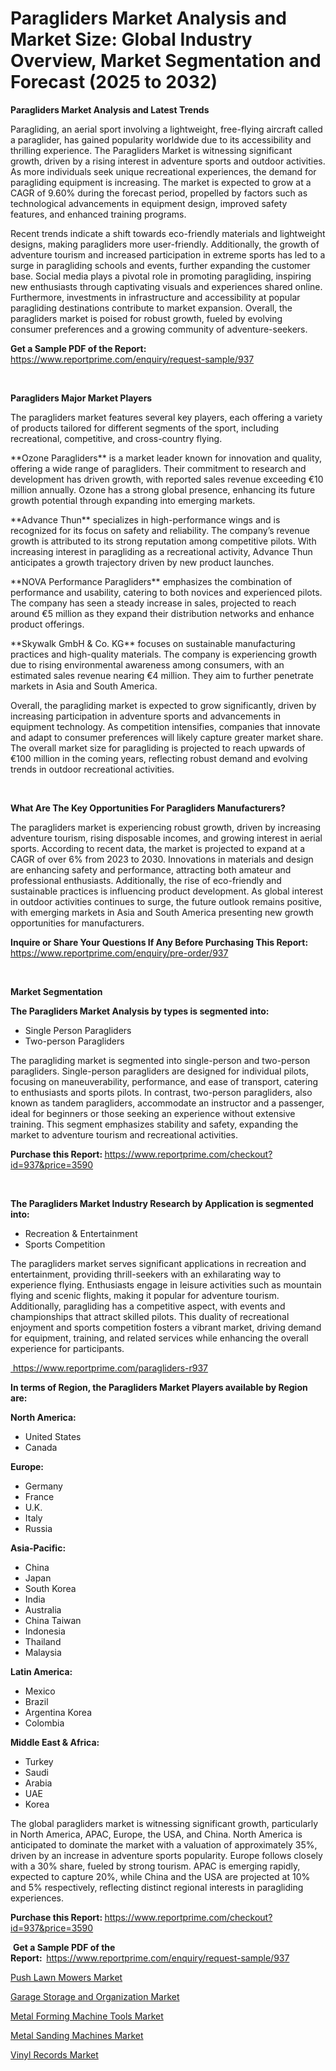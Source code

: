 <p><h1>Paragliders Market Analysis and Market Size: Global Industry Overview, Market Segmentation and Forecast (2025 to 2032)</h1></p><p><strong>Paragliders Market Analysis and Latest Trends</strong></p>
<p><p>Paragliding, an aerial sport involving a lightweight, free-flying aircraft called a paraglider, has gained popularity worldwide due to its accessibility and thrilling experience. The Paragliders Market is witnessing significant growth, driven by a rising interest in adventure sports and outdoor activities. As more individuals seek unique recreational experiences, the demand for paragliding equipment is increasing. The market is expected to grow at a CAGR of 9.60% during the forecast period, propelled by factors such as technological advancements in equipment design, improved safety features, and enhanced training programs.</p><p>Recent trends indicate a shift towards eco-friendly materials and lightweight designs, making paragliders more user-friendly. Additionally, the growth of adventure tourism and increased participation in extreme sports has led to a surge in paragliding schools and events, further expanding the customer base. Social media plays a pivotal role in promoting paragliding, inspiring new enthusiasts through captivating visuals and experiences shared online. Furthermore, investments in infrastructure and accessibility at popular paragliding destinations contribute to market expansion. Overall, the paragliders market is poised for robust growth, fueled by evolving consumer preferences and a growing community of adventure-seekers.</p></p>
<p><strong>Get a Sample PDF of the Report:&nbsp;</strong> <a href="https://www.reportprime.com/enquiry/request-sample/937?utm_campaign=2011&utm_medium=2&utm_source=Github&utm_content=ia&utm_term=18032025&utm_id=paragliders">https://www.reportprime.com/enquiry/request-sample/937</a></p>
<p>&nbsp;</p>
<p><strong>Paragliders Major Market Players</strong></p>
<p><p>The paragliders market features several key players, each offering a variety of products tailored for different segments of the sport, including recreational, competitive, and cross-country flying.</p><p>**Ozone Paragliders** is a market leader known for innovation and quality, offering a wide range of paragliders. Their commitment to research and development has driven growth, with reported sales revenue exceeding €10 million annually. Ozone has a strong global presence, enhancing its future growth potential through expanding into emerging markets.</p><p>**Advance Thun** specializes in high-performance wings and is recognized for its focus on safety and reliability. The company’s revenue growth is attributed to its strong reputation among competitive pilots. With increasing interest in paragliding as a recreational activity, Advance Thun anticipates a growth trajectory driven by new product launches.</p><p>**NOVA Performance Paragliders** emphasizes the combination of performance and usability, catering to both novices and experienced pilots. The company has seen a steady increase in sales, projected to reach around €5 million as they expand their distribution networks and enhance product offerings.</p><p>**Skywalk GmbH & Co. KG** focuses on sustainable manufacturing practices and high-quality materials. The company is experiencing growth due to rising environmental awareness among consumers, with an estimated sales revenue nearing €4 million. They aim to further penetrate markets in Asia and South America.</p><p>Overall, the paragliding market is expected to grow significantly, driven by increasing participation in adventure sports and advancements in equipment technology. As competition intensifies, companies that innovate and adapt to consumer preferences will likely capture greater market share. The overall market size for paragliding is projected to reach upwards of €100 million in the coming years, reflecting robust demand and evolving trends in outdoor recreational activities.</p></p>
<p>&nbsp;</p>
<p><strong>What Are The Key Opportunities For Paragliders Manufacturers?</strong></p>
<p><p>The paragliders market is experiencing robust growth, driven by increasing adventure tourism, rising disposable incomes, and growing interest in aerial sports. According to recent data, the market is projected to expand at a CAGR of over 6% from 2023 to 2030. Innovations in materials and design are enhancing safety and performance, attracting both amateur and professional enthusiasts. Additionally, the rise of eco-friendly and sustainable practices is influencing product development. As global interest in outdoor activities continues to surge, the future outlook remains positive, with emerging markets in Asia and South America presenting new growth opportunities for manufacturers.</p></p>
<p><strong>Inquire or Share Your Questions If Any Before Purchasing This Report:</strong> <a href="https://www.reportprime.com/enquiry/pre-order/937?utm_campaign=2011&utm_medium=2&utm_source=Github&utm_content=ia&utm_term=18032025&utm_id=paragliders">https://www.reportprime.com/enquiry/pre-order/937</a></p>
<p>&nbsp;</p>
<p><strong>Market Segmentation</strong></p>
<p><strong>The Paragliders Market Analysis by types is segmented into:</strong></p>
<p><ul><li>Single Person Paragliders</li><li>Two-person Paragliders</li></ul></p>
<p><p>The paragliding market is segmented into single-person and two-person paragliders. Single-person paragliders are designed for individual pilots, focusing on maneuverability, performance, and ease of transport, catering to enthusiasts and sports pilots. In contrast, two-person paragliders, also known as tandem paragliders, accommodate an instructor and a passenger, ideal for beginners or those seeking an experience without extensive training. This segment emphasizes stability and safety, expanding the market to adventure tourism and recreational activities.</p></p>
<p><strong>Purchase this Report:&nbsp;</strong><a href="https://www.reportprime.com/checkout?id=937&price=3590&utm_campaign=2011&utm_medium=2&utm_source=Github&utm_content=ia&utm_term=18032025&utm_id=paragliders">https://www.reportprime.com/checkout?id=937&price=3590</a></p>
<p>&nbsp;</p>
<p><strong>The Paragliders Market Industry Research by Application is segmented into:</strong></p>
<p><ul><li>Recreation & Entertainment</li><li>Sports Competition</li></ul></p>
<p><p>The paragliders market serves significant applications in recreation and entertainment, providing thrill-seekers with an exhilarating way to experience flying. Enthusiasts engage in leisure activities such as mountain flying and scenic flights, making it popular for adventure tourism. Additionally, paragliding has a competitive aspect, with events and championships that attract skilled pilots. This duality of recreational enjoyment and sports competition fosters a vibrant market, driving demand for equipment, training, and related services while enhancing the overall experience for participants.</p></p>
<p><a href="https://www.reportprime.com/paragliders-r937?utm_campaign=2011&utm_medium=2&utm_source=Github&utm_content=ia&utm_term=18032025&utm_id=paragliders">&nbsp;https://www.reportprime.com/paragliders-r937</a></p>
<p><strong>In terms of Region, the Paragliders Market Players available by Region are:</strong></p>
<p>
    <p> <strong> North America: </strong>
        <ul>
            <li>United States</li>
            <li>Canada</li>
        </ul>
        </p> 
    <p> <strong> Europe: </strong>
        <ul>
            <li>Germany</li>
            <li>France</li>
            <li>U.K.</li>
            <li>Italy</li>
            <li>Russia</li>
        </ul>
        </p> 
    <p> <strong> Asia-Pacific: </strong>
        <ul>
            <li>China</li>
            <li>Japan</li>
            <li>South Korea</li>
            <li>India</li>
            <li>Australia</li>
            <li>China Taiwan</li>
            <li>Indonesia</li>
            <li>Thailand</li>
            <li>Malaysia</li>
        </ul>
        </p> 
    <p> <strong> Latin America: </strong>
        <ul>
            <li>Mexico</li>
            <li>Brazil</li>
            <li>Argentina Korea</li>
            <li>Colombia</li>
        </ul>
        </p> 
    <p> <strong> Middle East & Africa: </strong>
        <ul>
            <li>Turkey</li>
            <li>Saudi</li>
            <li>Arabia</li>
            <li>UAE</li>
            <li>Korea</li>
        </ul>
    </p>
    </p>
<p><p>The global paragliders market is witnessing significant growth, particularly in North America, APAC, Europe, the USA, and China. North America is anticipated to dominate the market with a valuation of approximately 35%, driven by an increase in adventure sports popularity. Europe follows closely with a 30% share, fueled by strong tourism. APAC is emerging rapidly, expected to capture 20%, while China and the USA are projected at 10% and 5% respectively, reflecting distinct regional interests in paragliding experiences.</p></p>
<p><strong>Purchase this Report: </strong><a href="https://www.reportprime.com/checkout?id=937&price=3590&utm_campaign=2011&utm_medium=2&utm_source=Github&utm_content=ia&utm_term=18032025&utm_id=paragliders">https://www.reportprime.com/checkout?id=937&price=3590</a></p>
<p>&nbsp;<strong>Get a Sample PDF of the Report:&nbsp;&nbsp;</strong><a href="https://www.reportprime.com/enquiry/request-sample/937?utm_campaign=2011&utm_medium=2&utm_source=Github&utm_content=ia&utm_term=18032025&utm_id=paragliders">https://www.reportprime.com/enquiry/request-sample/937</a></p>
<p><strong></strong></p>
<p><p><a href="https://www.linkedin.com/pulse/detailed-report-push-lawn-mowers-market-growth-share-103-4j7ee?utm_campaign=2011&utm_medium=2&utm_source=Github&utm_content=ia&utm_term=18032025&utm_id=paragliders">Push Lawn Mowers Market</a></p><p><a href="https://github.com/kaniselway4c/Market-Research-Report-List-1/blob/main/garage-storage-and-organization-market.md?utm_campaign=2011&utm_medium=2&utm_source=Github&utm_content=ia&utm_term=18032025&utm_id=paragliders">Garage Storage and Organization Market</a></p><p><a href="https://www.linkedin.com/pulse/metal-forming-machine-tools-market-size-grow-41-cagr-pbwfe?utm_campaign=2011&utm_medium=2&utm_source=Github&utm_content=ia&utm_term=18032025&utm_id=paragliders">Metal Forming Machine Tools Market</a></p><p><a href="https://www.linkedin.com/pulse/metal-sanding-machines-market-analysis-revenue-forecast-5snbe?utm_campaign=2011&utm_medium=2&utm_source=Github&utm_content=ia&utm_term=18032025&utm_id=paragliders">Metal Sanding Machines Market</a></p><p><a href="https://github.com/rubiogruis0p/Market-Research-Report-List-1/blob/main/vinyl-records-market.md?utm_campaign=2011&utm_medium=2&utm_source=Github&utm_content=ia&utm_term=18032025&utm_id=paragliders">Vinyl Records Market</a></p></p>